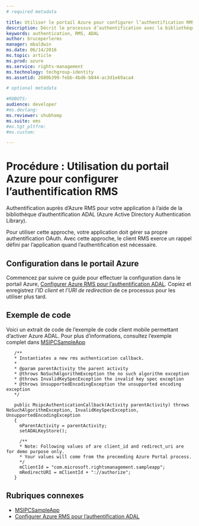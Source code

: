 ```yaml
---
# required metadata

title: Utiliser le portail Azure pour configurer l’authentification RMS | Azure RMS
description: Décrit le processus d’authentification avec la bibliothèque ADAL
keywords: authentication, RMS, ADAL
author: bruceperlerms
manager: mbaldwin
ms.date: 06/14/2016
ms.topic: article
ms.prod: azure
ms.service: rights-management
ms.technology: techgroup-identity
ms.assetid: 2680b399-febb-4bd6-b844-ac3d1e69aca4

# optional metadata

#ROBOTS:
audience: developer
#ms.devlang:
ms.reviewer: shubhamp
ms.suite: ems
#ms.tgt_pltfrm:
#ms.custom:

---
```


# Procédure : Utilisation du portail Azure pour configurer l’authentification RMS

Authentification auprès d’Azure RMS pour votre application à l’aide de la bibliothèque d’authentification ADAL (Azure Active Directory Authentication Library).

Pour utiliser cette approche, votre application doit gérer sa propre authentification OAuth. Avec cette approche, le client RMS exerce un rappel défini par l’application quand l’authentification est nécessaire.

## Configuration dans le portail Azure
Commencez par suivre ce guide pour effectuer la configuration dans le portail Azure, [Configurer Azure RMS pour l’authentification ADAL](adal-auth.md). Copiez et enregistrez *l’ID client* et *l’URI de redirection* de ce processus pour les utiliser plus tard.

## Exemple de code
Voici un extrait de code de l’exemple de code client mobile permettant d’activer Azure ADAL. Pour plus d’informations, consultez l’exemple complet dans [MSIPCSampleApp](https://github.com/AzureAD/rms-sdk-ui-for-android/tree/master/samples/MsipcSampleApp)

       /**
       * Instantiates a new rms authentication callback.
       *
       * @param parentActivity the parent activity
       * @throws NoSuchAlgorithmException the no such algorithm exception
       * @throws InvalidKeySpecException the invalid key spec exception
       * @throws UnsupportedEncodingException the unsupported encoding exception
       */

       public MsipcAuthenticationCallback(Activity parentActivity) throws NoSuchAlgorithmException, InvalidKeySpecException, UnsupportedEncodingException
       {
         mParentActivity = parentActivity;
         setADALKeyStore();

         /**
         * Note: Following values of are client_id and redirect_uri are for demo purpose only.
         * Your values will come from the preceeding Azure Portal process.
         */
         mClientId = "com.microsoft.rightsmanagement.sampleapp";
         mRedirectURI = mClientId + "://authorize";
       }


## Rubriques connexes

- [MSIPCSampleApp](https://github.com/AzureAD/rms-sdk-ui-for-android/tree/master/samples/MsipcSampleApp)
- [Configurer Azure RMS pour l’authentification ADAL](adal-auth.md)


<!--HONumber=Jun16_HO2-->


